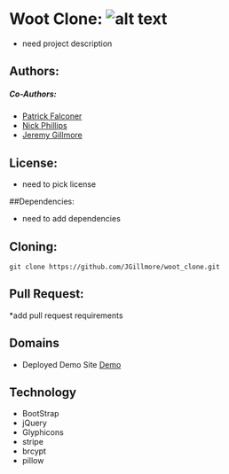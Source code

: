 # Woot Clone: ![alt text](hhttp://www.webweaver.nu/clipart/img/nature/birds/cartoon-owl.png "Logo for title")
* need project description

## Authors:
##### Co-Authors:
* [Patrick Falconer](https://github.com/P-J-FALCONER)
* [Nick Phillips](https://github.com/phillipn)
* [Jeremy Gillmore](https://github.com/JGillmore)

## License:
* need to pick license

##Dependencies:
* need to add dependencies 

## Cloning:
``` git clone https://github.com/JGillmore/woot_clone.git ```

## Pull Request:
*add pull request requirements

## Domains
* Deployed Demo Site [Demo](https://google.com)

## Technology
* BootStrap
* jQuery
* Glyphicons
* stripe
* brcypt
* pillow
